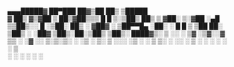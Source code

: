 
▄▄▄█████▓ ██▀███   ██▓▒██   ██▒ ▒█████  
▓  ██▒ ▓▒▓██ ▒ ██▒▓██▒▒▒ █ █ ▒░▒██▒  ██▒
▒ ▓██░ ▒░▓██ ░▄█ ▒▒██▒░░  █   ░▒██░  ██▒
░ ▓██▓ ░ ▒██▀▀█▄  ░██░ ░ █ █ ▒ ▒██   ██░
  ▒██▒ ░ ░██▓ ▒██▒░██░▒██▒ ▒██▒░ ████▓▒░
  ▒ ░░   ░ ▒▓ ░▒▓░░▓  ▒▒ ░ ░▓ ░░ ▒░▒░▒░ 
    ░      ░▒ ░ ▒░ ▒ ░░░   ░▒ ░  ░ ▒ ▒░ 
  ░        ░░   ░  ▒ ░ ░    ░  ░ ░ ░ ▒  
            ░      ░   ░    ░      ░ ░  
                                        
